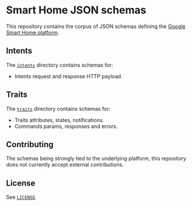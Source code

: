 # Smart Home JSON schemas

This repository contains the corpus of JSON schemas defining the [Google Smart Home platform](https://developers.google.com/assistant/smarthome/).

## Intents

The [`intents`](intents) directory contains schemas for:

- Intents request and response HTTP payload.

## Traits

The [`traits`](traits) directory contains schemas for:

- Traits attributes, states, notifications.
- Commands params, responses and errors.

## Contributing

The schemas being strongly tied to the underlying platform, this repository does not currently accept external contributions.

## License

See [`LICENSE`](LICENSE).
